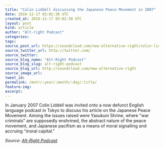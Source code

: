 ```yaml
---
title: "Colin Liddell discussing the Japanese Peace Movement in 2007"
date: 2016-12-17 03:02:30 UTC
created_at: 2016-12-17 03:02:30 UTC
layout: post
kind: article
author: "Alt-right Podcast"
categories: 
tags: 
source_post_url: https://soundcloud.com/new-alternative-right/colin-liddell-discussing-the-japanese-peace-movement-in-2007
source_twitter_url: http://twitter.com/
source_twitter: 
source_blog_name: "Alt-Right Podcast"
source_blog_slug: alt-right-podcast
source_blog_url: http://soundcloud.com/new-alternative-right
source_image_url: 
tweet_id:
permalink: /mntr/:year/:month/:day/:title/
feature-img: 
excerpt:
---
```

In January 2007 Colin Liddell was invited onto a now defunct English language podcast in Tokyo to discuss his article on the Japanese Peace Movement. Among the issues raised were Yasukuni Shrine, where "war criminals" are supposedly enshrined, the abstract nature of the peace movement, and Japanese pacifism as a means of moral signalling and accruing "moral capital."<div class="">
    <i>Source: <a href="http://soundcloud.com/new-alternative-right">Alt-Right Podcast</a></i>
</div>
